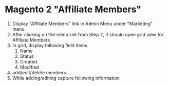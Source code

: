 # Magento 2 "Affiliate Members"

1. Display "Affiliate Members" link in Admin Menu under "Marketing" menu.
2. After clicking on the menu link from Step 2, It should open grid view for Affiliate Members
3. In grid, display following field items.
      1. Name
      2. Status
      3. Created
      4. Modified
4. add/edit/delete members.
5. While adding/editing capture following information

